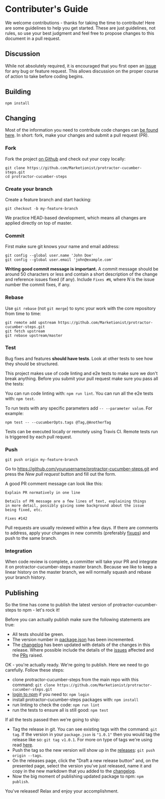 # Contributer's Guide

We welcome contributions - thanks for taking the time to contribute! Here are
some guidelines to help you get started. These are just guidelines, not rules,
so use your best judgment and feel free to propose changes to this document in
a pull request.

## Discussion

While not absolutely required, it is encouraged that you first open an
[issue](https://github.com/Marketionist/protractor-cucumber-steps/issues)
for any bug or feature request. This allows discussion on the proper course of
action to take before coding begins.

## Building

```shell
npm install
```

## Changing

Most of the information you need to contribute code changes can [be found here](https://guides.github.com/activities/contributing-to-open-source/).
In short: fork, make your changes and submit a pull request (PR).

### Fork

Fork the project [on Github](https://github.com/Marketionist/protractor-cucumber-steps)
and check out your copy locally:

```shell
git clone https://github.com/Marketionist/protractor-cucumber-steps.git
cd protractor-cucumber-steps
```

### Create your branch

Create a feature branch and start hacking:

```shell
git checkout -b my-feature-branch
```

We practice HEAD-based development, which means all changes are applied
directly on top of master.

### Commit

First make sure git knows your name and email address:

```shell
git config --global user.name 'John Doe'
git config --global user.email 'john@example.com'
```

**Writing good commit message is important.** A commit message should be around
50 characters or less and contain a short description of the change and
reference issues fixed (if any). Include `Fixes #N`, where _N_ is the issue
number the commit fixes, if any.

### Rebase

Use `git rebase` (not `git merge`) to sync your work with the core repository
from time to time:

```shell
git remote add upstream https://github.com/Marketionist/protractor-cucumber-steps.git
git fetch upstream
git rebase upstream/master
```

### Test

Bug fixes and features **should have tests**. Look at other tests to see how
they should be structured.

This project makes use of code linting and e2e tests to make sure we don't break
anything. Before you submit your pull request make sure you pass all the tests:

You can run code linting with: `npm run lint`.
You can run all the e2e tests with: `npm test`.

To run tests with any specific parameters add `-- --parameter value`. For example:

```node
npm test -- --cucumberOpts.tags @Tag,@AnotherTag
```

Tests can be executed locally or remotely using Travis CI. Remote tests run is
triggered by each pull request.

### Push

```shell
git push origin my-feature-branch
```

Go to https://github.com/yourusername/protractor-cucumber-steps.git and press the
_New pull request_ button and fill out the form.

A good PR comment message can look like this:

```text
Explain PR normatively in one line

Details of PR message are a few lines of text, explaining things
in more detail, possibly giving some background about the issue
being fixed, etc.

Fixes #142
```

Pull requests are usually reviewed within a few days. If there are comments to
address, apply your changes in new commits (preferably
[fixups](http://git-scm.com/docs/git-commit)) and push to the same branch.

### Integration

When code review is complete, a committer will take your PR and integrate it on
protractor-cucumber-steps master branch. Because we like to keep a linear history
on the master branch, we will normally squash and rebase your branch history.

## Publishing

So the time has come to publish the latest version of protractor-cucumber-steps
to npm - let's rock it!

Before you can actually publish make sure the following statements are true:

- All tests should be green.
- The version number in [package.json](package.json) has been incremented.
- The [changelog](CHANGELOG.md) has been updated with details of the changes in
    this release. Where possible include the details of the
    [issues](https://github.com/Marketionist/protractor-cucumber-steps/issues)
    affected and the [PRs](https://github.com/Marketionist/protractor-cucumber-steps/pulls)
    raised.

OK - you're actually ready. We're going to publish. Here we need to go carefully.
Follow these steps:

- clone protractor-cucumber-steps from the main repo with this command:
    `git clone https://github.com/Marketionist/protractor-cucumber-steps.git`
- [login to npm](https://docs.npmjs.com/cli/adduser) if you need to: `npm login`
- install protractor-cucumber-steps packages with: `npm install`
- run linting to check the code: `npm run lint`
- run the tests to ensure all is still good: `npm test`

If all the tests passed then we're going to ship:
- Tag the release in git. You can see existing tags with the command: `git tag`.
    If the version in your `package.json` is `"1.0.1"` then you would tag the
    release like so: `git tag v1.0.1`. For more on type of tags we're using read
    [here](https://git-scm.com/book/en/v2/Git-Basics-Tagging#Lightweight-Tags).
- Push the tag so the new version will show up in the
    [releases](https://github.com/Marketionist/protractor-cucumber-steps/releases):
    `git push origin --tags`.
- On the releases page, click the "Draft a new release button" and, on the
    presented page, select the version you've just released, name it and copy in
    the new markdown that you added to the [changelog](CHANGELOG.md).
- Now the big moment of publishing updated package to npm: `npm publish`.

You've released! Relax and enjoy your accomplishment.
